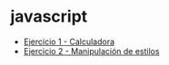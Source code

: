 # javascript

- [Ejercicio 1 - Calculadora](./Ejercicio1)
- [Ejercicio 2 - Manipulación de estilos](./Ejercicio2)